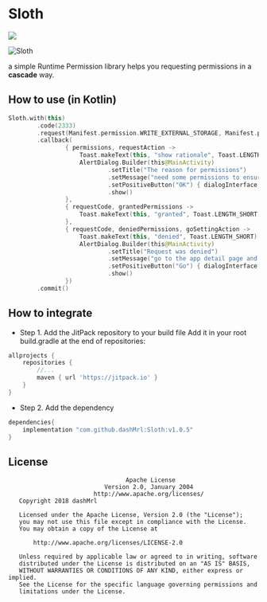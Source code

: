 # Sloth
[![](https://jitpack.io/v/xiansenLiu/Sloth.svg)](https://jitpack.io/#xiansenLiu/Sloth)

![Sloth](https://encrypted-tbn0.gstatic.com/images?q=tbn:ANd9GcRdSR5mlbRGEPwFDk38Tp19tGgXo1vrEB6L0JosG0HXnNl8cScPOQ)

a simple Runtime Permission library helps you requesting permissions in a **cascade** way.


## How to use (in Kotlin)
```kotlin
Sloth.with(this)
        .code(2333)
        .request(Manifest.permission.WRITE_EXTERNAL_STORAGE, Manifest.permission.READ_CONTACTS)
        .callback(
                { permissions, requestAction ->
                    Toast.makeText(this, "show rationale", Toast.LENGTH_SHORT).show()
                    AlertDialog.Builder(this@MainActivity)
                            .setTitle("The reason for permissions")
                            .setMessage("need some permissions to ensure that the app will run properly")
                            .setPositiveButton("OK") { dialogInterface, i -> requestAction.invoke() }
                            .show()
                },
                { requestCode, grantedPermissions ->
                    Toast.makeText(this, "granted", Toast.LENGTH_SHORT).show()
                },
                { requestCode, deniedPermissions, goSettingAction ->
                    Toast.makeText(this, "denied", Toast.LENGTH_SHORT).show()
                    AlertDialog.Builder(this@MainActivity)
                            .setTitle("Request was denied")
                            .setMessage("go to the app detail page and grant the permissions manually")
                            .setPositiveButton("Go") { dialogInterface, i -> goSettingAction.invoke() }
                            .show()
                })
        .commit()
```

## How to integrate
- Step 1. Add the JitPack repository to your build file
Add it in your root build.gradle at the end of repositories:
```groovy
allprojects {
    repositories {
        //...
        maven { url 'https://jitpack.io' }
    }
}
```
- Step 2. Add the dependency
```groovy
dependencies{
    implementation "com.github.dashMrl:Sloth:v1.0.5"
}
```


## License 

```
                                 Apache License
                           Version 2.0, January 2004
                        http://www.apache.org/licenses/
   Copyright 2018 dashMrl

   Licensed under the Apache License, Version 2.0 (the "License");
   you may not use this file except in compliance with the License.
   You may obtain a copy of the License at

       http://www.apache.org/licenses/LICENSE-2.0

   Unless required by applicable law or agreed to in writing, software
   distributed under the License is distributed on an "AS IS" BASIS,
   WITHOUT WARRANTIES OR CONDITIONS OF ANY KIND, either express or implied.
   See the License for the specific language governing permissions and
   limitations under the License.
```
